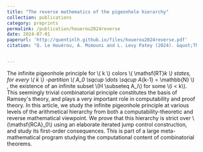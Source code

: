 ```yaml
---
title: "The reverse mathematics of the pigeonhole hierarchy"
collection: publications
category: preprints
permalink: /publication/houerou2024reverse
date: 2024-07-01
paperurl: 'http://quentinlh.github.io/files/houerou2024reverse.pdf'
citation: "Q. Le Houérou, A. Mimouni and L. Levy Patey (2024). &quot;The reverse mathematics of the pigeonhole hierarchy.&quot; "


---
```


The infinite pigeonhole principle for \\( k \\) colors \\( \mathsf{RT}_k \\)  states, for every  \\( k \\) -partition \\( A_0 \sqcup \dots \sqcup A_{k-1} = \mathbb{N} \\) , the existence of an infinite subset \\(H \subseteq A_i\\) for some \\(i < k\\). This seemingly trivial combinatorial principle constitutes the basis of Ramsey's theory, and plays a very important role in computability and proof theory. In this article, we study the infinite pigeonhole principle at various levels of the arithmetical hierarchy from both a computability-theoretic and reverse mathematical viewpoint. We prove that this hierarchy is strict over \\(\mathsf{RCA}_0\\) using an elaborate iterated jump control construction, and study its first-order consequences. This is part of a large meta-mathematical program studying the computational content of combinatorial theorems. 